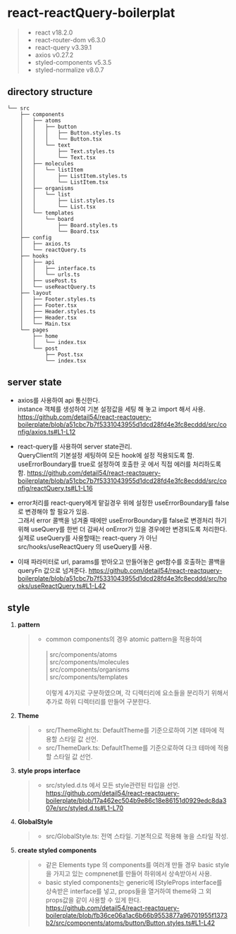# react-reactQuery-boilerplat

> - react v18.2.0
> - react-router-dom v6.3.0
> - react-query v3.39.1
> - axios v0.27.2
> - styled-components v5.3.5
> - styled-normalize v8.0.7

## directory structure

```
└── src
    ├── components
    │   ├── atoms
    │   │   ├── button
    │   │   │   ├── Button.styles.ts
    │   │   │   └── Button.tsx
    │   │   └── text
    │   │       ├── Text.styles.ts
    │   │       └── Text.tsx
    │   ├── molecules
    │   │   └── listItem
    │   │       ├── ListItem.styles.ts
    │   │       └── ListItem.tsx
    │   ├── organisms
    │   │   └── list
    │   │       ├── List.styles.ts
    │   │       └── List.tsx
    │   └── templates
    │       └── board
    │           ├── Board.styles.ts
    │           └── Board.tsx
    ├── config
    │   ├── axios.ts
    │   └── reactQuery.ts
    ├── hooks
    │   ├── api
    │   │   ├── interface.ts
    │   │   └── urls.ts
    │   ├── usePost.ts
    │   └── useReactQuery.ts
    ├── layout
    │   ├── Footer.styles.ts
    │   ├── Footer.tsx
    │   ├── Header.styles.ts
    │   ├── Header.tsx
    │   └── Main.tsx
    └── pages
        ├── home
        │   └── index.tsx
        └── post
            ├── Post.tsx
            └── index.tsx
```

## server state

- axios를 사용하여 api 통신한다.<br />
  instance 객체를 생성하여 기본 설정값을 세팅 해 놓고 import 해서 사용.
  https://github.com/detail54/react-reactquery-boilerplate/blob/a51cbc7b7f5331043955d1dcd28fd4e3fc8ecddd/src/config/axios.ts#L1-L12

- react-query를 사용하여 server state관리.<br />
  QueryClient의 기본설정 세팅하여 모든 hook에 설정 적용되도록 함.<br />
  useErrorBoundary를 true로 설정하여 호출한 곳 에서 직접 에러를 처리하도록 함.
  https://github.com/detail54/react-reactquery-boilerplate/blob/a51cbc7b7f5331043955d1dcd28fd4e3fc8ecddd/src/config/reactQuery.ts#L1-L16

- error처리를 react-query에게 맡길경우 위에 설정한 useErrorBoundary를 false로 변경해야 할 필요가 있음. <br />
  그래서 error 콜백을 넘겨줄 때에만 useErrorBoundary를 false로 변경처리 하기위해 useQuery를 한번 더 감싸서 onError가 있을 경우에만 변경되도록 처리한다.<br />
  실제로 useQuery를 사용할때는 react-query 가 아닌 src/hooks/useReactQuery 의 useQuery를 사용.
- 이때 파라미터로 url, params를 받아오고 만들어놓은 get함수를 호출하는 콜백을 queryFn 값으로 넘겨준다.
  https://github.com/detail54/react-reactquery-boilerplate/blob/a51cbc7b7f5331043955d1dcd28fd4e3fc8ecddd/src/hooks/useReactQuery.ts#L1-L42

## style

1. <strong>pattern</strong>

   > - common components의 경우 atomic pattern을 적용하여<br /><br />
   >   | src/components/atoms <br />
   >   | src/components/molecules <br />
   >   | src/components/organisms <br />
   >   | src/components/templates <br /><br />
   >   이렇게 4가지로 구분하였으며, 각 디렉터리에 요소들을 분리하기 위해서 추가로 하위 디렉터리를 만들어 구분한다.

2. <strong>Theme</strong>

   > - src/ThemeRight.ts: DefaultTheme를 기준으로하여 기본 테마에 적용할 스타일 값 선언.
   > - src/ThemeDark.ts: DefaultTheme를 기준으로하여 다크 테마에 적용할 스타일 값 선언.

3. <strong>style props interface</strong>

   > - src/styled.d.ts 에서 모든 style관련된 타입을 선언.
   >   https://github.com/detail54/react-reactquery-boilerplate/blob/17a462ec504b9e86c18e86151d0929edc8da307e/src/styled.d.ts#L1-L70

4. <strong>GlobalStyle</strong>

   > - src/GlobalStyle.ts: 전역 스타일. 기본적으로 적용해 놓을 스타일 작성.

5. <strong>create styled components</strong>

   > - 같은 Elements type 의 components를 여러개 만들 경우 basic style을 가지고 있는 compnenet를 만들어 하위에서 상속받아서 사용.
   > - basic styled components는 generic에 IStyleProps interface를 상속받은 interface를 넣고, props들을 열거하여 theme와 그 외 props값을 같이 사용할 수 있게 한다.
   >   https://github.com/detail54/react-reactquery-boilerplate/blob/fb36ce06a1ac6b66b9553877a96701955f1373b2/src/components/atoms/button/Button.styles.ts#L1-L42
